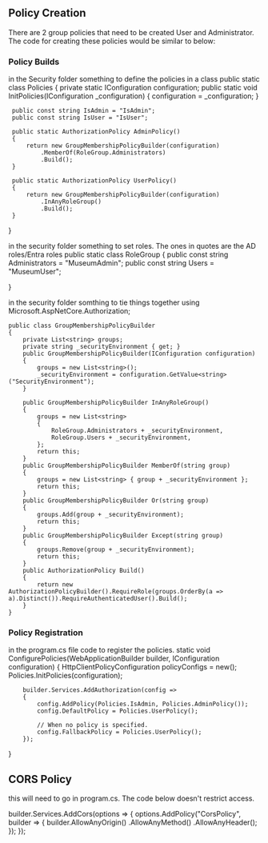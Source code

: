 ## **Policy Creation**
There are 2 group policies that need to be created User and Administrator.
The code for creating these policies would be similar to below:

### **Policy Builds**
in the Security folder something to define the policies in a class
 public static class Policies
 {
     private static IConfiguration configuration;
     public static void InitPolicies(IConfiguration _configuration)
     {
         configuration = _configuration;
     }

     public const string IsAdmin = "IsAdmin";
     public const string IsUser = "IsUser";

     public static AuthorizationPolicy AdminPolicy()
     {
         return new GroupMembershipPolicyBuilder(configuration)
             .MemberOf(RoleGroup.Administrators)                
             .Build();
     }

     public static AuthorizationPolicy UserPolicy()
     {
         return new GroupMembershipPolicyBuilder(configuration)
             .InAnyRoleGroup()
             .Build();
     }
 }

 in the security folder something to set roles.  The ones in quotes are the AD roles/Entra roles
   public static class RoleGroup
  {
      public const string Administrators = "MuseumAdmin";
      public const string Users = "MuseumUser";
      
  }

  in the security folder somthing to tie things together
  using Microsoft.AspNetCore.Authorization;


    public class GroupMembershipPolicyBuilder
    {
        private List<string> groups;
        private string _securityEnvironment { get; }
        public GroupMembershipPolicyBuilder(IConfiguration configuration)
        {
            groups = new List<string>();
            _securityEnvironment = configuration.GetValue<string>("SecurityEnvironment");
        }

        public GroupMembershipPolicyBuilder InAnyRoleGroup()
        {
            groups = new List<string>
            {
                RoleGroup.Administrators + _securityEnvironment,
                RoleGroup.Users + _securityEnvironment,
            };
            return this;
        }
        public GroupMembershipPolicyBuilder MemberOf(string group)
        {
            groups = new List<string> { group + _securityEnvironment };
            return this;
        }
        public GroupMembershipPolicyBuilder Or(string group)
        {
            groups.Add(group + _securityEnvironment);
            return this;
        }
        public GroupMembershipPolicyBuilder Except(string group)
        {
            groups.Remove(group + _securityEnvironment);
            return this;
        }
        public AuthorizationPolicy Build()
        {
            return new AuthorizationPolicyBuilder().RequireRole(groups.OrderBy(a => a).Distinct()).RequireAuthenticatedUser().Build();
        }
    }

### **Policy Registration**
in the program.cs file code to register the policies.
static void ConfigurePolicies(WebApplicationBuilder builder, IConfiguration configuration)
{
    HttpClientPolicyConfiguration policyConfigs = new();
        Policies.InitPolicies(configuration);

        builder.Services.AddAuthorization(config =>
        {
            config.AddPolicy(Policies.IsAdmin, Policies.AdminPolicy());
            config.DefaultPolicy = Policies.UserPolicy();

            // When no policy is specified.
            config.FallbackPolicy = Policies.UserPolicy();
        });
    
}


## **CORS Policy**
this will need to go in program.cs.  The code below doesn't restrict access.

builder.Services.AddCors(options => {
    options.AddPolicy("CorsPolicy", builder => {
        builder.AllowAnyOrigin()
               .AllowAnyMethod()
               .AllowAnyHeader();
    });
});
